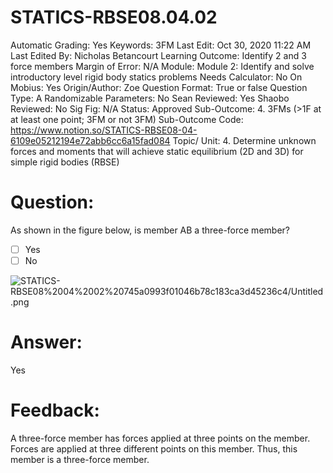 # STATICS-RBSE08.04.02

Automatic Grading: Yes
Keywords: 3FM
Last Edit: Oct 30, 2020 11:22 AM
Last Edited By: Nicholas Betancourt
Learning Outcome: Identify 2 and 3 force members
Margin of Error: N/A
Module: Module 2: Identify and solve introductory level rigid body statics problems
Needs Calculator: No
On Mobius: Yes
Origin/Author: Zoe
Question Format: True or false
Question Type: A
Randomizable Parameters: No
Sean Reviewed: Yes
Shaobo Reviewed: No
Sig Fig: N/A
Status: Approved
Sub-Outcome: 4. 3FMs (>1F at at least one point; 3FM or not 3FM)
Sub-Outcome Code: https://www.notion.so/STATICS-RBSE08-04-6109e05212194e72abb6cc6a15fad084
Topic/ Unit: 4. Determine unknown forces and moments that will achieve static equilibrium (2D and 3D) for simple rigid bodies (RBSE)

# Question:

As shown in the figure below, is member AB a three-force member?

- [ ]  Yes
- [ ]  No

![STATICS-RBSE08%2004%2002%20745a0993f01046b78c183ca3d45236c4/Untitled.png](STATICS-RBSE08%2004%2002%20745a0993f01046b78c183ca3d45236c4/Untitled.png)

# Answer:

Yes

# Feedback:

A three-force member has forces applied at three points on the member.  Forces are applied at three different points on this member. Thus, this member is a three-force member.